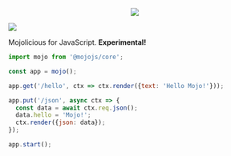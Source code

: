 <p align="center">
  <a href="https://mojojs.org">
    <img src="https://github.com/mojolicious/mojo.js/blob/main/docs/logo.png?raw=true" style="margin: 0 auto;">
  </a>
</p>

[![](https://github.com/mojolicious/mojo.js/workflows/test/badge.svg)](https://github.com/mojolicious/mojo.js/actions)

Mojolicious for JavaScript. **Experimental!**

```js
import mojo from '@mojojs/core';

const app = mojo();

app.get('/hello', ctx => ctx.render({text: 'Hello Mojo!'}));

app.put('/json', async ctx => {
  const data = await ctx.req.json();
  data.hello = 'Mojo!';
  ctx.render({json: data});
});

app.start();

```
